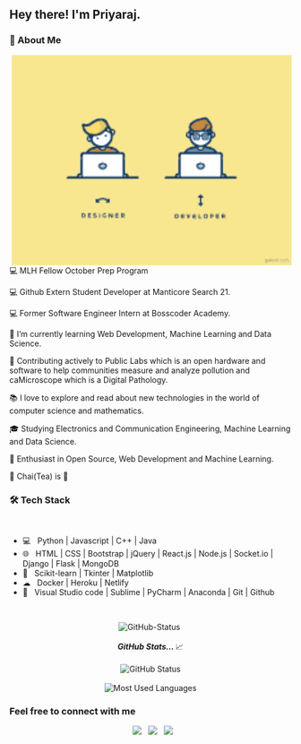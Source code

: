 <h2> Hey there! I'm Priyaraj.
<h3> 👨  About Me </h3>
<img align="right" alt="GIF" src="https://github.com/Priyaraj17/gif/blob/main/tenor.gif" width="500"/>
  <p>
    💻 MLH Fellow October Prep Program
 </p>
  <p>
     💻 Github Extern Student Developer at Manticore Search 21.
  </p>
  <p>
   💻 Former Software Engineer Intern at Bosscoder Academy.
 </p>
<p>
  🔭 I’m currently learning Web Development, Machine Learning and Data Science.
</p><p>
  📎 Contributing actively to Public Labs which is an open hardware and software
  to help communities measure and analyze pollution and caMicroscope which is a
  Digital Pathology.
</p><p>
  📚 I love to explore and read about new technologies in the world of computer
  science and mathematics.
</p><p>
  🎓 Studying Electronics and Communication Engineering, Machine Learning and
  Data Science.
</p>
 <p>🌱 Enthusiast in Open Source, Web Development and Machine Learning.</p><p>🍵 Chai(Tea) is 💟</p>




<h3>🛠 Tech Stack</h3>

<br>

- 💻  &nbsp; Python | Javascript | C++ | Java   
- 🌐  &nbsp; HTML | CSS | Bootstrap | jQuery | React.js | Node.js | Socket.io | Django | Flask | MongoDB
- 🐍  &nbsp; Scikit-learn | Tkinter | Matplotlib
- ☁  &nbsp; Docker | Heroku | Netlify
- 🔧  &nbsp; Visual Studio code | Sublime | PyCharm | Anaconda | Git | Github


</br>

<p align="center">
<img src="https://media.giphy.com/media/3o7abAHdYvZdBNnGZq/giphy.gif" width="300px" alt="GitHub-Status"/>&nbsp; <br><br>
  <i><b>GitHub Stats... </b></i>📈<br><br>
<img width="470px" height="180px" src="https://github-readme-stats.vercel.app/api?username=Priyaraj17&count_private=true&show_icons=true&theme=radical" alt="GitHub Status"/><br><br>
  
<img width="470px" height="180px" src = "https://github-readme-stats.vercel.app/api/top-langs/?username=Priyaraj17&show_icons=true&layout=compact&theme=radical" alt="Most Used Languages">
</p>



<h3> Feel free to connect with me </h3>

<p align="center">
&nbsp;  <a href="https://instagram.com/priyaraj.17?igshid=1uxjsu45c6hf6" alt="Instagram"><img src="https://img.icons8.com/cotton/64/000000/instagram-new.png"/></a>
&nbsp;  <a href="https://www.linkedin.com/in/priyaraj-sharma-9a2101187"><img src="https://img.icons8.com/doodle/48/000000/linkedin--v2.png"/></a>
&nbsp;  <a href="mailto:priyaraj.17@outlook.com"><img src="https://img.icons8.com/doodle/48/000000/ms-outlook.png"/></a>

